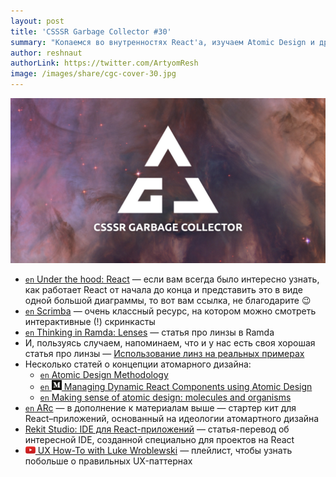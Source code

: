 ```yaml
---
layout: post
title: 'CSSSR Garbage Collector #30'
summary: "Копаемся во внутренностях React'a, изучаем Atomic Design и другие интересные материалы из наших чатов"
author: reshnaut
authorLink: https://twitter.com/ArtyomResh
image: /images/share/cgc-cover-30.jpg
---
```


[github]: /images/icons/github.png
[medium]: /images/icons/medium.png
[yt]: /images/icons/youtube.png

![CSSSR Garbage Collector](/images/share/cgc-cover-30.jpg)

- [`en` Under the hood: React](https://bogdan-lyashenko.github.io/Under-the-hood-ReactJS/) — если вам всегда было интересно узнать, как работает React от начала до конца и представить это в виде одной большой диаграммы, то вот вам ссылка, не благодарите 😉
- [`en` Scrimba](https://scrimba.com/) — очень классный ресурс, на котором можно смотреть интерактивные (!) скринкасты
- [`en` Thinking in Ramda: Lenses](http://randycoulman.com/blog/2016/07/12/thinking-in-ramda-lenses/) — статья про линзы в Ramda 
- И, пользуясь случаем, напоминаем, что и у нас есть своя хорошая статья про линзы — [Использование линз на реальных примерах](http://blog.csssr.ru/2016/07/08/lenses/)
- Несколько статей о концепции атомарного дизайна:
  - [`en` Atomic Design Methodology](http://atomicdesign.bradfrost.com/chapter-2/)
  - [`en` ![medium] Managing Dynamic React Components using Atomic Design](https://medium.com/@yejodido/atomic-components-managing-dynamic-react-components-using-atomic-design-part-1-5f07451f261f)
  - [`en` Making sense of atomic design: molecules and organisms](https://about.futurelearn.com/blog/atomic-design-molecules-organisms)
- [`en` ARc](https://arc.js.org/) — в дополнение к материалам выше — стартер кит для React–приложений, основанный на идеологии атомартного дизайна
- [Rekit Studio: IDE для React-приложений](https://habrahabr.ru/company/ruvds/blog/349080/) — статья-перевод об интересной IDE, созданной специально для проектов на React
- [![yt] UX How-To with Luke Wroblewski](https://www.youtube.com/watch?v=xAKnPtbfNfY&list=PLg-UKERBljNy2Yem3RJkYL1V70dpzkysC) — плейлист, чтобы узнать побольше о правильных UX-паттернах
